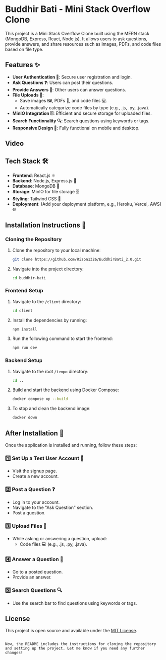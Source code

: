
# Buddhir Bati - Mini Stack Overflow Clone

This project is a Mini Stack Overflow Clone built using the MERN stack (MongoDB, Express, React, Node.js). It allows users to ask questions, provide answers, and share resources such as images, PDFs, and code files based on file type.

## Features ✨

- **User Authentication 🔐**: Secure user registration and login.
- **Ask Questions ❓**: Users can post their questions.
- **Provide Answers 💬**: Other users can answer questions.
- **File Uploads 📁**:
  - Save images 🖼️, PDFs 📄, and code files 💻.
  - Automatically categorize code files by type (e.g., .js, .py, .java).
- **MinIO Integration 🗄️**: Efficient and secure storage for uploaded files.
- **Search Functionality 🔍**: Search questions using keywords or tags.
- **Responsive Design 📱**: Fully functional on mobile and desktop.
## Video

## Tech Stack 🛠️

- **Frontend**: React.js ⚛️
- **Backend**: Node.js, Express.js 🚀
- **Database**: MongoDB 🍃
- **Storage**: MinIO for file storage 🗄️
- **Styling**: Tailwind CSS 🎨
- **Deployment**: (Add your deployment platform, e.g., Heroku, Vercel, AWS) 🌐

## Installation Instructions 🎉

### Cloning the Repository

1. Clone the repository to your local machine:

   ```bash
   git clone https://github.com/Rizon1326/BuddhirBati_2.0.git
   ```

2. Navigate into the project directory:

   ```bash
   cd buddhir-bati
   ```

### Frontend Setup

1. Navigate to the `/client` directory:

   ```bash
   cd client
   ```

2. Install the dependencies by running:

   ```bash
   npm install
   ```

3. Run the following command to start the frontend:

   ```bash
   npm run dev
   ```

### Backend Setup

1. Navigate to the root `/tempo` directory:

   ```bash
   cd ..
   ```

2. Build and start the backend using Docker Compose:

   ```bash
   docker compose up --build
   ```

3. To stop and clean the backend image:

   ```bash
   docker down
   ```

## After Installation 🎉

Once the application is installed and running, follow these steps:

### 1️⃣ Set Up a Test User Account 👤
- Visit the signup page.
- Create a new account.

### 2️⃣ Post a Question ❓
- Log in to your account.
- Navigate to the "Ask Question" section.
- Post a question.

### 3️⃣ Upload Files 📂
- While asking or answering a question, upload:
  - Code files 💻 (e.g., .js, .py, .java).

### 4️⃣ Answer a Question 💬
- Go to a posted question.
- Provide an answer.

### 5️⃣ Search Questions 🔍
- Use the search bar to find questions using keywords or tags.

## License

This project is open source and available under the [MIT License](LICENSE).
```

Now, the README includes the instructions for cloning the repository and setting up the project. Let me know if you need any further changes!

